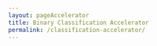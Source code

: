 ```yaml
---
layout: pageAccelerator
title: Binary Classification Accelerator
permalink: /classification-accelerator/
---
```


<script>
    //TODO: These are variables that must be declared and overridden in the specific single accelerator page

    //Variables for this specific single accelerator page, to centralize re-used variables
    const textPageTitle = "Binary Classification Accelerator";
    const htmlPageDescription = `Binary classification, with parameter based auto algorithm selection`;
    const srcHeaderImage = "{{site.baseurl}}/images/classification-accelerator/PCA22_OceanPlasticMouse_Feature_06_RGB.jpg";
    const linkAccessAcceleratorRepo = "https://github.com/microsoft/dstoolkit-classification-solution-accelerator";
    const listPrereqs = ["Access to an Azure Subscription",
        "Access to an Azure DevOps Subscription",
        "Service Principal Account"];
    const listIndustries = ["Retail",
        "Consumer Goods",
        "FMCG",
        "Manufacturing",
        "Financial Services"];
    const listUseCases = ["Any yes / no question requirement including:",
        "defaulting on a loan,",
        "clicking on an ad,",
        "terminating a subscription,",
        "quality control of products, processes or services,",
        "medical testing"];
    const htmlAcceleratorDescription = 
        `<p style="margin-top: 30px; text-decoration: none;">
            Binary classification models are perhaps the most common use-case in predictive analytics. The reason is that many key client actions across a wide range of industries are binary in nature, such as: 
            <ul>
                <li>defaulting on a loan, </li>
                <li>clicking on an ad, </li>
                <li>terminating a subscription, </li>
                <li>quality control of products, processes or services, </li>
                <li>medical testing, </li>
                <li>and so on. </li>
            </ul>
            Because of this broad commonality, this accelerator will prove optimal in many data science-based engagements, streamlining time to value.
            <br/><br/>
            Details of the accelerator:
            <ul>
                <li>Leverages the <a href="/ml-ops/" target="_blank">ML Ops accelerator</a> to provide a configurable and re-usable solution accelerator for binary classification cases. </li>
                <li>Auto selects the best classification algorithm for the dataset based on user defined criteria (parameters). </li>
                <li>Uses Azure ML and Azure Dev Ops </li>
            </ul>
        </p>`;
    
    const listAcceleratorGuidanceVideoURLs = ["https://youtube.com/embed/stHa_ZvSapk"];

    const listLinksRelatedAccelerators = ["/ml-ops/"];
    
    const linkContributingGuide = "n/a";

    const listTechnologies = ["Azure Machine Learning",
        "Azure DevOps",
        "Key Vault",
        "Azure Compute Instance",
        "Azure Compute Cluster",
        "Azure Container Instance",
        "Azure Kubernetes Services"];

    const htmlArchitectureSection = `<img src="{{site.baseurl}}/images/classification-accelerator/Solution-Accelerator-Architecture.png" alt="Solution Accelerator Architecture">`;
    const htmlBranchingStrategySection = `<img src="{{site.baseurl}}/images/classification-accelerator/Branching-Strategy.png" alt="Branching Strategy">`;
    const htmlAcceleratorComponents = `<img src="{{site.baseurl}}/images/classification-accelerator/Code-Blueprint.png" alt="Code Blueprint">`;
    const htmlKeyAcceleratorFiles = 
        `<ul>
            <li><a href="https://github.com/microsoft/dstoolkit-classification-solution-accelerator/blob/main/configuration/configuration-aml.variables.yml" target="_blank">Configuration-aml.variables.yml</a></li>
            <li><a href="https://github.com/microsoft/dstoolkit-classification-solution-accelerator/blob/main/src/train_1_classifier.py" target="_blank">src/train_1_classifier.py</a></li>
            <li><a href="https://github.com/microsoft/dstoolkit-classification-solution-accelerator/blob/main/src/train_n_classifier.py" target="_blank">src/train_n_classifier.py</a></li>
        </ul>`;
    const htmlLiveDemoSection = `n/a`;
    const htmlRepoStructureSection = `n/a`;

    //boolean variables to show / hide sections of the page
    const toHide_AcceleratorGuidanceSection = false;
    const toHide_RelatedAccelerators = false;
    const toHide_ContributingGuide = true;
    const toHide_ArchitectureSection = false;
    const toHide_BranchingStrategySection = false;
    const toHide_AcceleratorComponents = false;
    const toHide_KeyAcceleratorFiles = false;
    const toHide_LiveDemoSection = true;
    const toHide_RepoStructureSection = true;
</script>

<script src="{{site.baseurl}}/scripts/script-setsingleacceleratorpagecontents.js" type="text/javascript"></script>